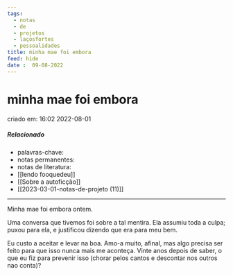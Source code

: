 ```yaml
---
tags:
  - notas
  - de
  - projetos
  - laçosfortes
  - pessoalidades
title: minha mae foi embora
feed: hide
date :  09-08-2022
---
```


# minha mae foi embora

criado em: 16:02 2022-08-01

##### Relacionado

- palavras-chave: 
- notas permanentes: 
- notas de literatura: 
- [[lendo fooquedeu]]
- [[Sobre a autoficção]]
- [[2023-03-01-notas-de-projeto (11)]]
---

Minha mae foi embora ontem. 

Uma conversa que tivemos foi sobre a tal mentira. Ela assumiu toda a culpa; puxou para ela, e justificou dizendo que era para meu bem.

Eu custo a aceitar e levar na boa. Amo-a muito, afinal, mas algo precisa ser feito para que isso nunca mais me aconteça. Vinte anos depois de saber, o que eu fiz para prevenir isso (chorar pelos cantos e descontar nos outros nao conta)?
